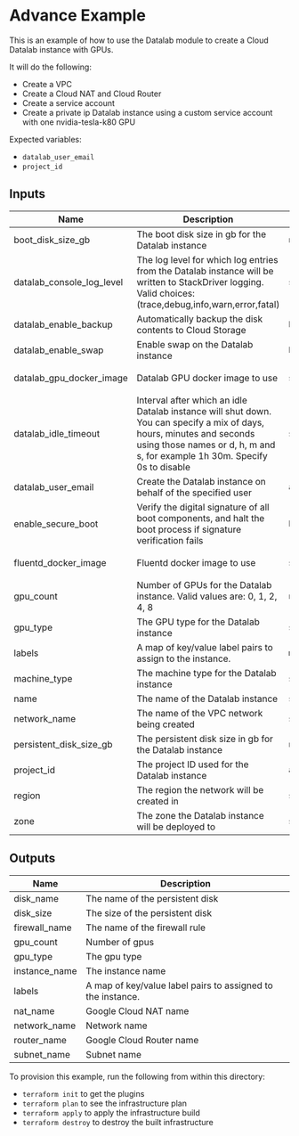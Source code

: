 # Advance Example

This is an example of how to use the Datalab module to create a Cloud Datalab
instance with GPUs.

It will do the following:
- Create a VPC
- Create a Cloud NAT and Cloud Router
- Create a service account
- Create a private ip Datalab instance using a custom service account with one nvidia-tesla-k80 GPU

Expected variables:
- `datalab_user_email`
- `project_id`

<!-- BEGINNING OF PRE-COMMIT-TERRAFORM DOCS HOOK -->
## Inputs

| Name | Description | Type | Default | Required |
|------|-------------|------|---------|:--------:|
| boot\_disk\_size\_gb | The boot disk size in gb for the Datalab instance | `number` | `20` | no |
| datalab\_console\_log\_level | The log level for which log entries from the Datalab instance will be written to StackDriver logging. Valid choices: (trace,debug,info,warn,error,fatal) | `string` | `"warn"` | no |
| datalab\_enable\_backup | Automatically backup the disk contents to Cloud Storage | `bool` | `true` | no |
| datalab\_enable\_swap | Enable swap on the Datalab instance | `bool` | `true` | no |
| datalab\_gpu\_docker\_image | Datalab GPU docker image to use | `string` | `"gcr.io/cloud-datalab/datalab-gpu:latest"` | no |
| datalab\_idle\_timeout | Interval after which an idle Datalab instance will shut down. You can specify a mix of days, hours, minutes and seconds using those names or d, h, m and s, for example 1h 30m. Specify 0s to disable | `string` | `"60m"` | no |
| datalab\_user\_email | Create the Datalab instance on behalf of the specified user | `any` | n/a | yes |
| enable\_secure\_boot | Verify the digital signature of all boot components, and halt the boot process if signature verification fails | `bool` | `false` | no |
| fluentd\_docker\_image | Fluentd docker image to use | `string` | `"gcr.io/google-containers/fluentd-gcp:2.0.17"` | no |
| gpu\_count | Number of GPUs for the Datalab instance. Valid values are: 0, 1, 2, 4, 8 | `number` | `1` | no |
| gpu\_type | The GPU type for the Datalab instance | `string` | `"nvidia-tesla-k80"` | no |
| labels | A map of key/value label pairs to assign to the instance. | `map(string)` | `{}` | no |
| machine\_type | The machine type for the Datalab instance | `string` | `"n1-standard-2"` | no |
| name | The name of the Datalab instance | `string` | `"datalab"` | no |
| network\_name | The name of the VPC network being created | `string` | `"datalab-network"` | no |
| persistent\_disk\_size\_gb | The persistent disk size in gb for the Datalab instance | `number` | `200` | no |
| project\_id | The project ID used for the Datalab instance | `any` | n/a | yes |
| region | The region the network will be created in | `string` | `"us-central1"` | no |
| zone | The zone the Datalab instance will be deployed to | `string` | `"us-central1-c"` | no |

## Outputs

| Name | Description |
|------|-------------|
| disk\_name | The name of the persistent disk |
| disk\_size | The size of the persistent disk |
| firewall\_name | The name of the firewall rule |
| gpu\_count | Number of gpus |
| gpu\_type | The gpu type |
| instance\_name | The instance name |
| labels | A map of key/value label pairs to assigned to the instance. |
| nat\_name | Google Cloud NAT name |
| network\_name | Network name |
| router\_name | Google Cloud Router name |
| subnet\_name | Subnet name |

<!-- END OF PRE-COMMIT-TERRAFORM DOCS HOOK -->

To provision this example, run the following from within this directory:
- `terraform init` to get the plugins
- `terraform plan` to see the infrastructure plan
- `terraform apply` to apply the infrastructure build
- `terraform destroy` to destroy the built infrastructure

